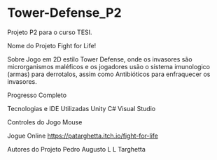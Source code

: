 # Tower-Defense_P2
Projeto P2 para o curso TESI.

Nome do Projeto
Fight for Life!

Sobre
Jogo em 2D estilo Tower Defense, onde os invasores são microrganismos maléficos e os jogadores usão o sistema imunologico (armas) para derrotalos, assim como Antibióticos para enfraquecer os invasores.

Progresso
Completo

Tecnologias e IDE Utilizadas
Unity
C#
Visual Studio

Controles do Jogo
Mouse

Jogue Online
https://patarghetta.itch.io/fight-for-life

Autores do Projeto
Pedro Augusto L L Targhetta
